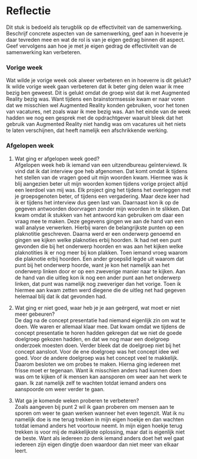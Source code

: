 Reflectie
==========

Dit stuk is bedoeld als terugblik op de effectiviteit van de samenwerking.
Beschrijf concrete aspecten van de samenwerking, geef aan in hoeverre je daar tevreden mee en wat de rol is van je eigen gedrag binnen dit aspect. Geef vervolgens aan hoe je met je eigen gedrag de effectiviteit van de samenwerking kan verbeteren.

### Vorige week
Wat wilde je vorige week ook alweer verbeteren en in hoeverre is dit gelukt?  
Ik wilde vorige week gaan verbeteren dat ik beter ging delen waar ik mee bezig ben geweest. Dit is gelukt omdat de groep wist dat ik met Augmented Reality bezig was. Want tijdens een brainstormsessie kwam er naar voren dat we misschien wel Augmented Reality konden gebruiken, voor het tonen van vacatures, net zoals waar ik mee bezig was. Aan het einde van de week hadden we nog een gesprek met de opdrachtgever waaruit bleek dat het gebruik van Augmented Reality niet handig was om vacatures uit het niets te laten verschijnen, dat heeft namelijk een afschrikkende werking.

### Afgelopen week
1.  Wat ging er afgelopen week goed?  
Afgelopen week heb ik iemand van een uitzendbureau geïnterviewd. Ik vind dat ik dat interview goe heb afgenomen. Dat komt omdat ik tijdens het stellen van de vragen goed uit mijn woorden kwam. Hiermee was ik blij aangezien beter uit mijn woorden komen tijdens vorige project altijd een leerdoel van mij was. Elk project ging het tijdens het overleggen met je groepsgenoten beter, of tijdens een vergadering. Maar deze keer had ik er tijdens het interview dus geen last van. Daarnaast kon ik op de gegeven antwoorden doorvragen zonder mijn woorden in te slikken. Dat kwam omdat ik stukken van het antwoord kan gebruiken om daar een vraag mee te maken. Deze gegevens gingen we aan de hand van een wall analyse verwerken. Hierbij waren de belangrijkste punten op een plaknotitie geschreven. Daarna werd er een onderwerp genoemd en gingen we kijken welke plaknoties erbij hoorden. Ik had net een punt gevonden die bij het onderwerp hoorden en was aan het kijken welke plaknotities ik er nog meer bij kon plakken. Toen iemand vroeg waarom die plaknotie erbij hoorden. Een ander groepslid legde uit waarom dat punt bij het onderwerp hoorde, want je kon het namelijk aan het onderwerp linken door er op een zweverige manier naar te kijken. Aan de hand van die uitleg kon ik nog een ander punt aan het onderwerp linken, dat punt was namelijk nog zweveriger dan het vorige. Toen ik hiermee aan kwam zetten werd diegene die de uitleg net had gegeven helemaal blij dat ik dat gevonden had.

2. Wat ging er niet goed, waar heb je je aan geërgerd, wat moet er niet meer gebeuren?  
De dag na de concept presentatie had niemand eigenlijk zin om wat te doen. We waren er allemaal klaar mee. Dat kwam omdat we tijdens de concept presentatie te horen hadden gekregen dat we niet de goede doelgroep gekozen hadden, en dat we nog maar een doelgroep onderzoek moesten doen. Verder bleek dat de doelgroep niet bij het concept aansloot. Voor de ene doelgroep was het concept idee wel goed. Voor de andere doelgroep was het concept veel te makkelijk. Daarom besloten we om probes te maken. Hierna ging iedereen met frisse moet er tegenaan. Want ik misschien anders had kunnen doen was om te kijken of ik mensen kan aansporen om weer aan het werk te gaan. Ik zat namelijk zelf te wachten totdat iemand anders ons aanspoorde om weer verder te gaan.

3. Wat ga je komende weken proberen te verbeteren?  
Zoals aangeven bij punt 2 wil ik gaan proberen om mensen aan te sporen om weer te gaan werken wanneer het even tegenzit. Wat ik nu namelijk doe is me terug trekken in mijn eigen hoekje en dan wachten totdat iemand anders het voortouw neemt. In mijn eigen hoekje terug trekken is voor mij de makkelijkste oplossing, maar dat is eigenlijk niet de beste. Want als iedereen zo denk iemand anders doet het wel gaat iedereen zijn eigen dingtje doen waardoor dan niet meer van elkaar leert.